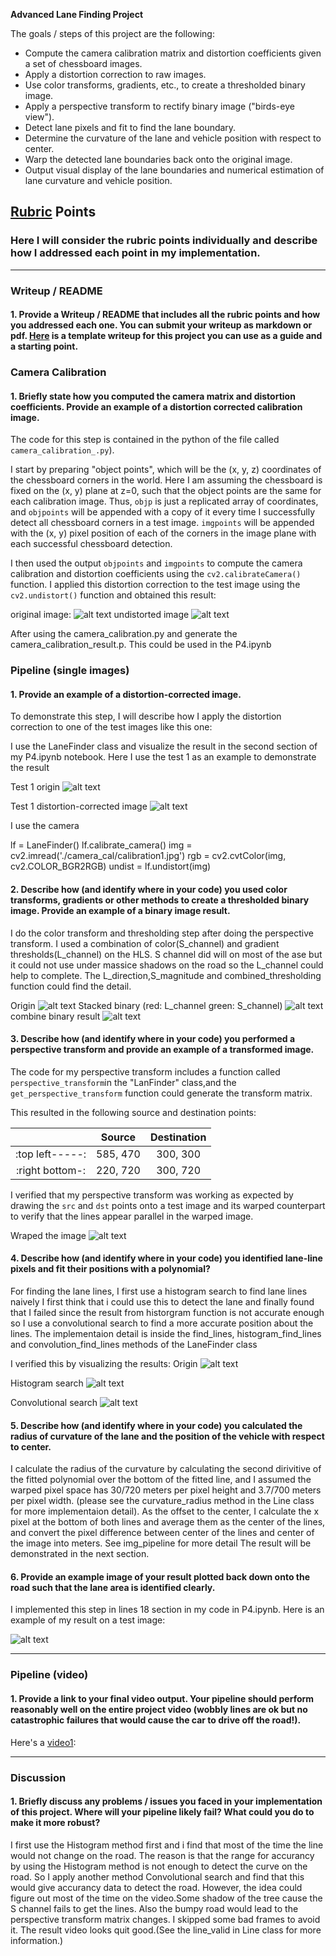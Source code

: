 **Advanced Lane Finding Project**

The goals / steps of this project are the following:

* Compute the camera calibration matrix and distortion coefficients given a set of chessboard images.
* Apply a distortion correction to raw images.
* Use color transforms, gradients, etc., to create a thresholded binary image.
* Apply a perspective transform to rectify binary image ("birds-eye view").
* Detect lane pixels and fit to find the lane boundary.
* Determine the curvature of the lane and vehicle position with respect to center.
* Warp the detected lane boundaries back onto the original image.
* Output visual display of the lane boundaries and numerical estimation of lane curvature and vehicle position.

[//]: # (Image References)

[image1]: ./output_images/chessboard_original.jpg "origin"
[image2]: ./output_images/chessboard_undistort.jpg "Undistorted"
[image3]: ./output_images/origin.jpg "origin"
[image4]: ./output_images/undistorted_image.jpg "Undistorted"
[image5]: ./output_images/rgb_warped.jpg "Warp Example"
[image6]: ./output_images/color_stack.jpg
[image7]: ./output_images/combined_binary.jpg
[image8]: ./output_images/visualize_hist_search.jpg "Histogram search"
[image9]: ./output_images/visualize_conv_search.jpg "Convolutional search"
[image10]: ./output_images/curvature_radius.jpg "snapshoot_for_vehicle"

[video1]: ./result.mp4 "Video"

## [Rubric](https://review.udacity.com/#!/rubrics/571/view) Points

### Here I will consider the rubric points individually and describe how I addressed each point in my implementation.  

---

### Writeup / README

#### 1. Provide a Writeup / README that includes all the rubric points and how you addressed each one.  You can submit your writeup as markdown or pdf.  [Here](https://github.com/udacity/CarND-Advanced-Lane-Lines/blob/master/writeup_template.md) is a template writeup for this project you can use as a guide and a starting point.  


### Camera Calibration

#### 1. Briefly state how you computed the camera matrix and distortion coefficients. Provide an example of a distortion corrected calibration image.

The code for this step is contained in the python of the file called `camera_calibration_.py`).  

I start by preparing "object points", which will be the (x, y, z) coordinates of the chessboard corners in the world. Here I am assuming the chessboard is fixed on the (x, y) plane at z=0, such that the object points are the same for each calibration image.  Thus, `objp` is just a replicated array of coordinates, and `objpoints` will be appended with a copy of it every time I successfully detect all chessboard corners in a test image.  `imgpoints` will be appended with the (x, y) pixel position of each of the corners in the image plane with each successful chessboard detection.  

I then used the output `objpoints` and `imgpoints` to compute the camera calibration and distortion coefficients using the `cv2.calibrateCamera()` function.  I applied this distortion correction to the test image using the `cv2.undistort()` function and obtained this result: 

original image:
![alt text][image1]
undistorted image
![alt text][image2]

After using the camera_calibration.py and generate the camera_calibration_result.p. This could be used in the P4.ipynb

### Pipeline (single images)

#### 1. Provide an example of a distortion-corrected image.

To demonstrate this step, I will describe how I apply the distortion correction to one of the test images like this one:

I use the LaneFinder class and visualize the result in the second section of my P4.ipynb notebook. Here I use the test 1 as an example to demonstrate the result

Test 1 origin
![alt text][image3]

Test 1 distortion-corrected image
![alt text][image4]

I use the camera 

lf = LaneFinder()
lf.calibrate_camera()
img = cv2.imread('./camera_cal/calibration1.jpg')
rgb = cv2.cvtColor(img, cv2.COLOR_BGR2RGB)
undist = lf.undistort(img)



#### 2. Describe how (and identify where in your code) you used color transforms, gradients or other methods to create a thresholded binary image.  Provide an example of a binary image result.

I do the color transform and thresholding step after doing the perspective transform.
I used a combination of color(S_channel) and gradient thresholds(L_channel) on the HLS. S channel did will on most of the ase but it could not use under massice shadows on the road so the L_channel could help to complete. The L_direction,S_magnitude and combined_thresholding function could find the detail.

Origin
![alt text][image5]
Stacked binary
(red: L_channel  green: S_channel)
![alt text][image6]
combine binary result
![alt text][image7]

#### 3. Describe how (and identify where in your code) you performed a perspective transform and provide an example of a transformed image.

The code for my perspective transform includes a function called `perspective_transform`in the "LanFinder" class,and the `get_perspective_transform` function could generate the transform matrix.

This resulted in the following source and destination points:

|               | Source        | Destination   | 
|:-------------:|:-------------:|:-------------:| 
|:top left-----:| 585, 470      | 300, 300        | 
|:right bottom-:| 220, 720      | 300, 720      |


I verified that my perspective transform was working as expected by drawing the `src` and `dst` points onto a test image and its warped counterpart to verify that the lines appear parallel in the warped image.

Wraped the image
![alt text][image5]

#### 4. Describe how (and identify where in your code) you identified lane-line pixels and fit their positions with a polynomial?

For finding the lane lines, I first use a histogram search to find lane lines naively I first think that i could use this to detect the lane and finally found that I failed since the result from historgram function is not accurate enough so I use a convolutional search to find a more accurate position about the lines. The implementaion detail is inside the find_lines, histogram_find_lines and convolution_find_lines methods of the LaneFinder class

I verified this by visualizing the results:
Origin
![alt text][image5]

Histogram search
![alt text][image8]

Convolutional search
![alt text][image9]

#### 5. Describe how (and identify where in your code) you calculated the radius of curvature of the lane and the position of the vehicle with respect to center.

I calculate the radius of the curvature by calculating the second dirivitive of the fitted polynomial over the bottom of the fitted line, and I assumed the warped pixel space has 30/720 meters per pixel height and 3.7/700 meters per pixel width. (please see the curvature_radius method in the Line class for more implementaion detail). As the offset to the center, I calculate the x pixel at the bottom of both lines and average them as the center of the lines, and convert the pixel difference between center of the lines and center of the image into meters. See img_pipeline for more detail The result will be demonstrated in the next section.

#### 6. Provide an example image of your result plotted back down onto the road such that the lane area is identified clearly.

I implemented this step in lines 18 section in my code in P4.ipynb. Here is an example of my result on a test image:

![alt text][image10]

---

### Pipeline (video)

#### 1. Provide a link to your final video output.  Your pipeline should perform reasonably well on the entire project video (wobbly lines are ok but no catastrophic failures that would cause the car to drive off the road!).

Here's a [video1]:

---

### Discussion

#### 1. Briefly discuss any problems / issues you faced in your implementation of this project.  Where will your pipeline likely fail?  What could you do to make it more robust?

I first use the Histogram method first and i find that most of the time the line would not change on the road. The reason is that the range for accurancy by using the Histogram method is not enough to detect the curve on the road. So I apply another method Convolutional search and find that this would give accurancy data to detect the road. However, the idea could figure out most of the time on the video.Some shadow of the tree cause the S channel fails to get the lines. Also the bumpy road would lead to the perspective transform matrix changes. I skipped some bad frames to avoid it. The result video looks quit good.(See the line_valid in Line class for more information.)
